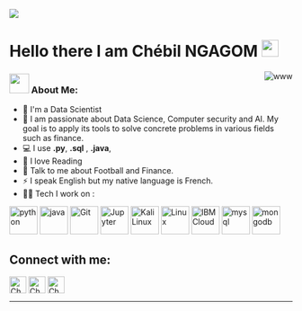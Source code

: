 ![](https://github.com/Yolo237/Resource/blob/main/header_.png)
# Hello there I am Chébil NGAGOM <img src="https://github.com/Yolo237/Resource/blob/main/Hi.gif" width="30" />
<p><img align="right" src="https://github.com/Yolo237/Resource/blob/main/Work.gif" alt="www" /></p>

### <img src="https://github.com/Yolo237/Resource/blob/main/Developer.gif" width="35" /> About Me:
- 🏦 I'm a Data Scientist
- :eyes: I am passionate about Data Science, Computer security and AI. My goal is to apply its tools to solve concrete problems in various fields such as finance.
- 💻 I use  **.py**,  **.sql** , **.java**,
- 📖 I love Reading
- 💬 Talk to me about Football and Finance.
- ⚡ I speak English but my native language is French.
- 🧑‍💻 Tech I work on :

<p align="left">
      <img src="https://www.vectorlogo.zone/logos/python/python-icon.svg" alt="python" width="50" height="50"/>
      <img src="https://www.vectorlogo.zone/logos/java/java-icon.svg" alt="java" width="50" height="50"/> 
      <img src="https://www.vectorlogo.zone/logos/git-scm/git-scm-icon.svg" alt="Git" width="50" height="50"/>
      <img src="https://www.vectorlogo.zone/logos/jupyter/jupyter-icon.svg" alt="Jupyter" width="50" height="50"/>
      <img src="https://github.com/Yolo237/Resource/blob/main/353176.svg" alt="Kali Linux" width="50" height="50"/>
      <img src="https://www.vectorlogo.zone/logos/linux/linux-icon.svg" alt="Linux" width="50" height="50"/>
      <img src="https://www.vectorlogo.zone/logos/ibm_cloud/ibm_cloud-icon.svg" alt="IBM Cloud" width="50" height="50"/> 
      <img src="https://www.vectorlogo.zone/logos/mysql/mysql-icon.svg" alt="mysql" width="50" height="50"/>
      <img src="https://www.vectorlogo.zone/logos/mongodb/mongodb-icon.svg" alt="mongodb" width="50" height="50"/>
     
      
</p>

## Connect with me:
<p align="left">
   <a href="https://twitter.com/yolocmr" target="blank"><img align="center"
      src="https://www.vectorlogo.zone/logos/twitter/twitter-tile.svg"
      alt="Chebil Ngagom" height="30" width="30" /></a>
  <a href="https://www.linkedin.com/in/yolo237/" target="blank"><img align="center"
      src="https://www.vectorlogo.zone/logos/linkedin/linkedin-icon.svg"
      alt="Chebil Ngagom" height="30" width="30" /></a>
  <a href="https://t.me/OPJ_237" target="blank"><img align="center"
      src="https://www.vectorlogo.zone/logos/telegram/telegram-tile.svg"
      alt="Chebil Ngagom" height="30" width="30" /></a>
      
  

</p>


---
